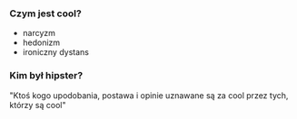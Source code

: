 


### Czym jest cool?

- narcyzm
- hedonizm
- ironiczny dystans



### Kim był hipster?

"Ktoś kogo upodobania, postawa i opinie uznawane są za cool przez tych, którzy są cool"


